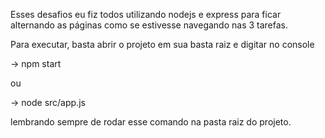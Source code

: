 Esses desafios eu fiz todos utilizando nodejs e express para ficar alternando as páginas como se estivesse navegando nas 3 tarefas.

Para executar, basta abrir o projeto em sua basta raiz e digitar no console

-> npm start

ou

-> node src/app.js

lembrando sempre de rodar esse comando na pasta raiz do projeto.